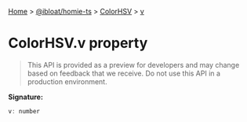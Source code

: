 [Home](./index) &gt; [@ibloat/homie-ts](./homie-ts.md) &gt; [ColorHSV](./homie-ts.colorhsv.md) &gt; [v](./homie-ts.colorhsv.v.md)

# ColorHSV.v property

> This API is provided as a preview for developers and may change based on feedback that we receive. Do not use this API in a production environment.


**Signature:**
```javascript
v: number
```
